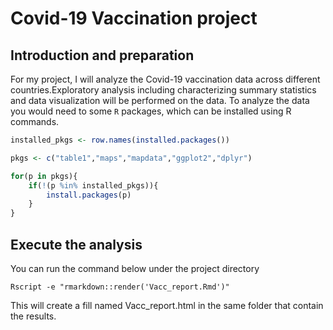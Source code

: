 
Covid-19 Vaccination project
 =====
 
Introduction and preparation
----

For my project, I will analyze the Covid-19 vaccination data across different countries.Exploratory analysis including characterizing summary statistics and data visualization will be performed on the data.
To analyze the data you would need to some `R` packages, which can be installed using R commands.

```R
installed_pkgs <- row.names(installed.packages())

pkgs <- c("table1","maps","mapdata","ggplot2","dplyr")

for(p in pkgs){
	if(!(p %in% installed_pkgs)){
		install.packages(p)
	}
}
```


Execute the analysis
------

You can run the command below under the project directory

```
Rscript -e "rmarkdown::render('Vacc_report.Rmd')"
```

This will create a fill named Vacc_report.html in the same folder that contain the results.

